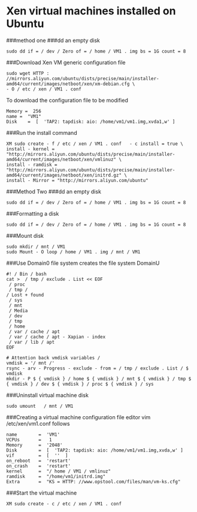 # Xen virtual machines installed on Ubuntu

###method one
###dd an empty disk

`sudo dd if = / dev / Zero of = / home / VM1 . img bs = 1G count = 8`

###Download Xen VM generic configuration file

```
sudo wget HTTP : //mirrors.aliyun.com/ubuntu/dists/precise/main/installer-amd64/current/images/netboot/xen/xm-debian.cfg \ 
- O / etc / xen / VM1 . conf
```

To download the configuration file to be modified

```
Memory =  256 
name =  "VM1" 
Disk    =  [  'TAP2: tapdisk: aio: /home/vm1/vm1.img,xvda1,w' ]
```

###Run the install command
```
XM sudo create - f / etc / xen / VM1 . conf   - c install = true \
install - kernel = "http://mirrors.aliyun.com/ubuntu/dists/precise/main/installer-amd64/current/images/netboot/xen/vmlinuz" \
install - ramdisk = "http://mirrors.aliyun.com/ubuntu/dists/precise/main/installer-amd64/current/images/netboot/xen/initrd.gz" \
install - Mirror = "http://mirrors.aliyun.com/ubuntu"
```

###Method Two
###dd an empty disk

`sudo dd if = / dev / Zero of = / home / VM1 . img bs = 1G count = 8`

###Formatting a disk

`sudo dd if = / dev / Zero of = / home / VM1 . img bs = 1G count = 8`

###Mount disk
```
sudo mkdir / mnt / VM1
sudo Mount - O loop / home / VM1 . img / mnt / VM1
```

###Use Domain0 file system creates the file system DomainU

```
#! / Bin / bash 
cat >  / tmp / exclude . List << EOF
 / proc
 / tmp /
/ Lost + found
 / sys
 / mnt
 / Media
 / dev
 / tmp
 / home
 / var / cache / apt
 / var / cache / apt - Xapian - index
 / var / lib / apt
EOF

# Attention back vmdisk variables / 
vmdisk = '/ mnt /' 
rsync - arv - Progress - exclude - from = / tmp / exclude . List / $ vmdisk
mkdir - P $ { vmdisk } / home $ { vmdisk } / mnt $ { vmdisk } / tmp $ { vmdisk } / dev $ { vmdisk } / proc $ { vmdisk } / sys
```

###Uninstall virtual machine disk

`sudo umount   / mnt / VM1`

###Creating a virtual machine configuration file
editor vim /etc/xen/vm1.conf follows
```
name        =  'VM1' 
VCPUs       =   1 
Memory      =  '2048' 
Disk        =  [  'TAP2: tapdisk: aio: /home/vm1/vm1.img,xvda,w' ] 
vif         =  [  ''  ] 
on_reboot   =  'restart' 
on_crash    =  'restart' 
kernel      =  "/ home / VM1 / vmlinuz" 
ramdisk     =  "/home/vm1/initrd.img" 
Extra       =  "KS = HTTP: //www.opstool.com/files/man/vm-ks.cfg"
```

###Start the virtual machine

`XM sudo create - c / etc / xen / VM1 . conf`